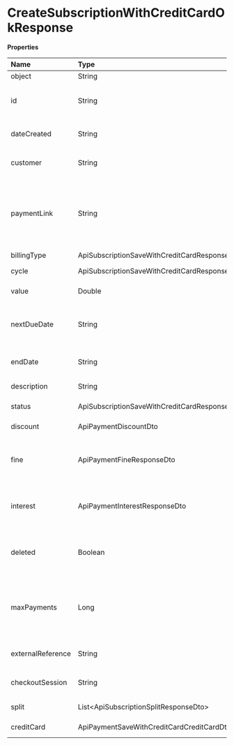 # CreateSubscriptionWithCreditCardOkResponse

**Properties**

| Name              | Type                                                        | Required | Description                                                              |
| :---------------- | :---------------------------------------------------------- | :------- | :----------------------------------------------------------------------- |
| object            | String                                                      | ❌       | Object type                                                              |
| id                | String                                                      | ❌       | Unique subscription identifier in Asaas                                  |
| dateCreated       | String                                                      | ❌       | Subscription creation date                                               |
| customer          | String                                                      | ❌       | Unique customer identifier                                               |
| paymentLink       | String                                                      | ❌       | Unique identifier of the payments link to which the subscription belongs |
| billingType       | ApiSubscriptionSaveWithCreditCardResponseBillingType        | ❌       | Billing type                                                             |
| cycle             | ApiSubscriptionSaveWithCreditCardResponseCycle              | ❌       | Billing frequency                                                        |
| value             | Double                                                      | ❌       | Subscription value                                                       |
| nextDueDate       | String                                                      | ❌       | Due date of the next payment to be generated                             |
| endDate           | String                                                      | ❌       | Deadline for payments to be due                                          |
| description       | String                                                      | ❌       | Subscription description                                                 |
| status            | ApiSubscriptionSaveWithCreditCardResponseSubscriptionStatus | ❌       | Subscription status                                                      |
| discount          | ApiPaymentDiscountDto                                       | ❌       | Discount information                                                     |
| fine              | ApiPaymentFineResponseDto                                   | ❌       | Fine information for payment after due date                              |
| interest          | ApiPaymentInterestResponseDto                               | ❌       | Interest information for payment after due date                          |
| deleted           | Boolean                                                     | ❌       | Informs if the subscription has been removed                             |
| maxPayments       | Long                                                        | ❌       | Maximum number of payments to be generated for this subscription         |
| externalReference | String                                                      | ❌       | Subscription identifier on your system                                   |
| checkoutSession   | String                                                      | ❌       | Unique checkout identifier                                               |
| split             | List\<ApiSubscriptionSplitResponseDto\>                     | ❌       | Split information                                                        |
| creditCard        | ApiPaymentSaveWithCreditCardCreditCardDto                   | ❌       | Credit card information                                                  |

<!-- This file was generated by liblab | https://liblab.com/ -->
